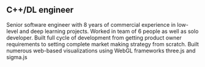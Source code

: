 ## C++/DL engineer
Senior software engineer with 8 years of commercial experience in low-level and deep learning projects. Worked in team of 6 people as well as solo developer. Built full cycle of development from getting product owner requirements to setting complete market making strategy from scratch. Built numerous web-based visualizations using WebGL frameworks three.js and sigma.js

<!--
**misssglory/misssglory** is a ✨ _special_ ✨ repository because its `README.md` (this file) appears on your GitHub profile.

Here are some ideas to get you started:

- 🔭 I’m currently working on ...
- 🌱 I’m currently learning ...
- 👯 I’m looking to collaborate on ...
- 🤔 I’m looking for help with ...
- 💬 Ask me about ...
- 📫 How to reach me: ...
- 😄 Pronouns: ...
- ⚡ Fun fact: ...
-->
